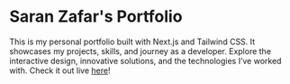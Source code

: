 # Saran Zafar's Portfolio

This is my personal portfolio built with Next.js and Tailwind CSS. It showcases my projects, skills, and journey as a developer. Explore the interactive design, innovative solutions, and the technologies I’ve worked with. Check it out live [here](https://ifraheem.com)!
